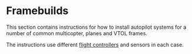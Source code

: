 # Framebuilds

This section contains instructions for how to install 
autopilot systems for a number of common multicopter, planes and VTOL frames.

The instructions use different [flight controllers](../flight_controller/README.md)
and sensors in each case.